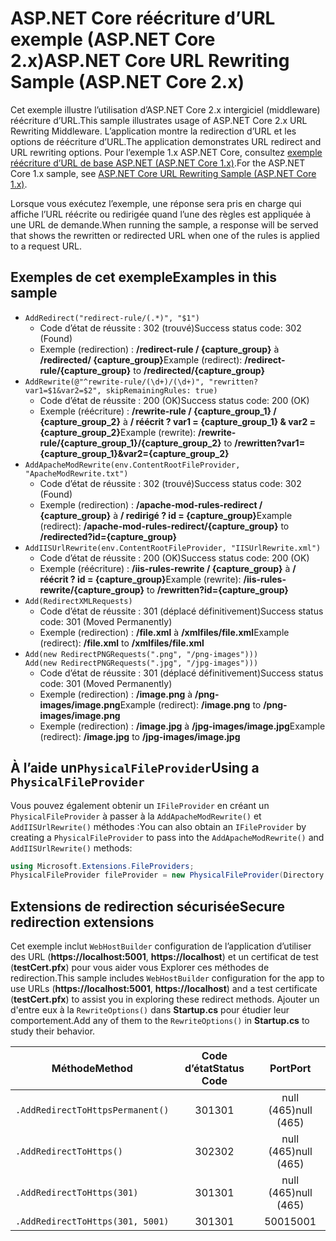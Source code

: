 # <a name="aspnet-core-url-rewriting-sample-aspnet-core-2x"></a><span data-ttu-id="f87a8-101">ASP.NET Core réécriture d’URL exemple (ASP.NET Core 2.x)</span><span class="sxs-lookup"><span data-stu-id="f87a8-101">ASP.NET Core URL Rewriting Sample (ASP.NET Core 2.x)</span></span>

<span data-ttu-id="f87a8-102">Cet exemple illustre l’utilisation d’ASP.NET Core 2.x intergiciel (middleware) réécriture d’URL.</span><span class="sxs-lookup"><span data-stu-id="f87a8-102">This sample illustrates usage of ASP.NET Core 2.x URL Rewriting Middleware.</span></span> <span data-ttu-id="f87a8-103">L’application montre la redirection d’URL et les options de réécriture d’URL.</span><span class="sxs-lookup"><span data-stu-id="f87a8-103">The application demonstrates URL redirect and URL rewriting options.</span></span> <span data-ttu-id="f87a8-104">Pour l’exemple 1.x ASP.NET Core, consultez [exemple réécriture d’URL de base ASP.NET (ASP.NET Core 1.x)](https://github.com/aspnet/Docs/tree/master/aspnetcore/fundamentals/url-rewriting/samples/1.x).</span><span class="sxs-lookup"><span data-stu-id="f87a8-104">For the ASP.NET Core 1.x sample, see [ASP.NET Core URL Rewriting Sample (ASP.NET Core 1.x)](https://github.com/aspnet/Docs/tree/master/aspnetcore/fundamentals/url-rewriting/samples/1.x).</span></span>

<span data-ttu-id="f87a8-105">Lorsque vous exécutez l’exemple, une réponse sera pris en charge qui affiche l’URL réécrite ou redirigée quand l’une des règles est appliquée à une URL de demande.</span><span class="sxs-lookup"><span data-stu-id="f87a8-105">When running the sample, a response will be served that shows the rewritten or redirected URL when one of the rules is applied to a request URL.</span></span>

## <a name="examples-in-this-sample"></a><span data-ttu-id="f87a8-106">Exemples de cet exemple</span><span class="sxs-lookup"><span data-stu-id="f87a8-106">Examples in this sample</span></span>

* `AddRedirect("redirect-rule/(.*)", "$1")`
  - <span data-ttu-id="f87a8-107">Code d’état de réussite : 302 (trouvé)</span><span class="sxs-lookup"><span data-stu-id="f87a8-107">Success status code: 302 (Found)</span></span>
  - <span data-ttu-id="f87a8-108">Exemple (redirection) : **/redirect-rule / {capture_group}** à **/redirected/ {capture_group}**</span><span class="sxs-lookup"><span data-stu-id="f87a8-108">Example (redirect): **/redirect-rule/{capture_group}** to **/redirected/{capture_group}**</span></span>
* `AddRewrite(@"^rewrite-rule/(\d+)/(\d+)", "rewritten?var1=$1&var2=$2", skipRemainingRules: true)`
  - <span data-ttu-id="f87a8-109">Code d’état de réussite : 200 (OK)</span><span class="sxs-lookup"><span data-stu-id="f87a8-109">Success status code: 200 (OK)</span></span>
  - <span data-ttu-id="f87a8-110">Exemple (réécriture) : **/rewrite-rule / {capture_group_1} / {capture_group_2}** à **/ réécrit ? var1 = {capture_group_1} & var2 = {capture_group_2}**</span><span class="sxs-lookup"><span data-stu-id="f87a8-110">Example (rewrite): **/rewrite-rule/{capture_group_1}/{capture_group_2}** to **/rewritten?var1={capture_group_1}&var2={capture_group_2}**</span></span>
* `AddApacheModRewrite(env.ContentRootFileProvider, "ApacheModRewrite.txt")`
  - <span data-ttu-id="f87a8-111">Code d’état de réussite : 302 (trouvé)</span><span class="sxs-lookup"><span data-stu-id="f87a8-111">Success status code: 302 (Found)</span></span>
  - <span data-ttu-id="f87a8-112">Exemple (redirection) : **/apache-mod-rules-redirect / {capture_group}** à **/ redirigé ? id = {capture_group}**</span><span class="sxs-lookup"><span data-stu-id="f87a8-112">Example (redirect): **/apache-mod-rules-redirect/{capture_group}** to **/redirected?id={capture_group}**</span></span>
* `AddIISUrlRewrite(env.ContentRootFileProvider, "IISUrlRewrite.xml")`
  - <span data-ttu-id="f87a8-113">Code d’état de réussite : 200 (OK)</span><span class="sxs-lookup"><span data-stu-id="f87a8-113">Success status code: 200 (OK)</span></span>
  - <span data-ttu-id="f87a8-114">Exemple (réécriture) : **/iis-rules-rewrite / {capture_group}** à **/ réécrit ? id = {capture_group}**</span><span class="sxs-lookup"><span data-stu-id="f87a8-114">Example (rewrite): **/iis-rules-rewrite/{capture_group}** to **/rewritten?id={capture_group}**</span></span>
* `Add(RedirectXMLRequests)`
  - <span data-ttu-id="f87a8-115">Code d’état de réussite : 301 (déplacé définitivement)</span><span class="sxs-lookup"><span data-stu-id="f87a8-115">Success status code: 301 (Moved Permanently)</span></span>
  - <span data-ttu-id="f87a8-116">Exemple (redirection) : **/file.xml** à **/xmlfiles/file.xml**</span><span class="sxs-lookup"><span data-stu-id="f87a8-116">Example (redirect): **/file.xml** to **/xmlfiles/file.xml**</span></span>
* `Add(new RedirectPNGRequests(".png", "/png-images")))`<br>`Add(new RedirectPNGRequests(".jpg", "/jpg-images")))`
  - <span data-ttu-id="f87a8-117">Code d’état de réussite : 301 (déplacé définitivement)</span><span class="sxs-lookup"><span data-stu-id="f87a8-117">Success status code: 301 (Moved Permanently)</span></span>
  - <span data-ttu-id="f87a8-118">Exemple (redirection) : **/image.png** à **/png-images/image.png**</span><span class="sxs-lookup"><span data-stu-id="f87a8-118">Example (redirect): **/image.png** to **/png-images/image.png**</span></span>
  - <span data-ttu-id="f87a8-119">Exemple (redirection) : **/image.jpg** à **/jpg-images/image.jpg**</span><span class="sxs-lookup"><span data-stu-id="f87a8-119">Example (redirect): **/image.jpg** to **/jpg-images/image.jpg**</span></span>

## <a name="using-a-physicalfileprovider"></a><span data-ttu-id="f87a8-120">À l’aide un`PhysicalFileProvider`</span><span class="sxs-lookup"><span data-stu-id="f87a8-120">Using a `PhysicalFileProvider`</span></span>
<span data-ttu-id="f87a8-121">Vous pouvez également obtenir un `IFileProvider` en créant un `PhysicalFileProvider` à passer à la `AddApacheModRewrite()` et `AddIISUrlRewrite()` méthodes :</span><span class="sxs-lookup"><span data-stu-id="f87a8-121">You can also obtain an `IFileProvider` by creating a `PhysicalFileProvider` to pass into the `AddApacheModRewrite()` and `AddIISUrlRewrite()` methods:</span></span>
```csharp
using Microsoft.Extensions.FileProviders;
PhysicalFileProvider fileProvider = new PhysicalFileProvider(Directory.GetCurrentDirectory());
```
## <a name="secure-redirection-extensions"></a><span data-ttu-id="f87a8-122">Extensions de redirection sécurisée</span><span class="sxs-lookup"><span data-stu-id="f87a8-122">Secure redirection extensions</span></span>
<span data-ttu-id="f87a8-123">Cet exemple inclut `WebHostBuilder` configuration de l’application d’utiliser des URL (**https://localhost:5001**, **https://localhost**) et un certificat de test (**testCert.pfx**) pour vous aider vous Explorer ces méthodes de redirection.</span><span class="sxs-lookup"><span data-stu-id="f87a8-123">This sample includes `WebHostBuilder` configuration for the app to use URLs (**https://localhost:5001**, **https://localhost**) and a test certificate (**testCert.pfx**) to assist you in exploring these redirect methods.</span></span> <span data-ttu-id="f87a8-124">Ajouter un d'entre eux à la `RewriteOptions()` dans **Startup.cs** pour étudier leur comportement.</span><span class="sxs-lookup"><span data-stu-id="f87a8-124">Add any of them to the `RewriteOptions()` in **Startup.cs** to study their behavior.</span></span>

<span data-ttu-id="f87a8-125">Méthode</span><span class="sxs-lookup"><span data-stu-id="f87a8-125">Method</span></span> | <span data-ttu-id="f87a8-126">Code d’état</span><span class="sxs-lookup"><span data-stu-id="f87a8-126">Status Code</span></span> | <span data-ttu-id="f87a8-127">Port</span><span class="sxs-lookup"><span data-stu-id="f87a8-127">Port</span></span>
--- | :---: | :---:
`.AddRedirectToHttpsPermanent()` | <span data-ttu-id="f87a8-128">301</span><span class="sxs-lookup"><span data-stu-id="f87a8-128">301</span></span> | <span data-ttu-id="f87a8-129">null (465)</span><span class="sxs-lookup"><span data-stu-id="f87a8-129">null (465)</span></span>
`.AddRedirectToHttps()` | <span data-ttu-id="f87a8-130">302</span><span class="sxs-lookup"><span data-stu-id="f87a8-130">302</span></span> | <span data-ttu-id="f87a8-131">null (465)</span><span class="sxs-lookup"><span data-stu-id="f87a8-131">null (465)</span></span>
`.AddRedirectToHttps(301)` | <span data-ttu-id="f87a8-132">301</span><span class="sxs-lookup"><span data-stu-id="f87a8-132">301</span></span> | <span data-ttu-id="f87a8-133">null (465)</span><span class="sxs-lookup"><span data-stu-id="f87a8-133">null (465)</span></span>
`.AddRedirectToHttps(301, 5001)` | <span data-ttu-id="f87a8-134">301</span><span class="sxs-lookup"><span data-stu-id="f87a8-134">301</span></span> | <span data-ttu-id="f87a8-135">5001</span><span class="sxs-lookup"><span data-stu-id="f87a8-135">5001</span></span>
